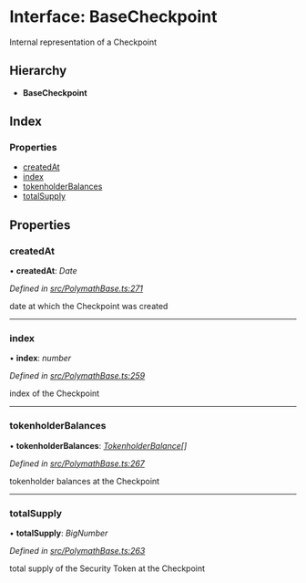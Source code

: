# Interface: BaseCheckpoint

Internal representation of a Checkpoint

## Hierarchy

* **BaseCheckpoint**

## Index

### Properties

* [createdAt](_polymathbase_.basecheckpoint.md#createdat)
* [index](_polymathbase_.basecheckpoint.md#index)
* [tokenholderBalances](_polymathbase_.basecheckpoint.md#tokenholderbalances)
* [totalSupply](_polymathbase_.basecheckpoint.md#totalsupply)

## Properties

###  createdAt

• **createdAt**: *Date*

*Defined in [src/PolymathBase.ts:271](https://github.com/PolymathNetwork/polymath-sdk/blob/550676f/src/PolymathBase.ts#L271)*

date at which the Checkpoint was created

___

###  index

• **index**: *number*

*Defined in [src/PolymathBase.ts:259](https://github.com/PolymathNetwork/polymath-sdk/blob/550676f/src/PolymathBase.ts#L259)*

index of the Checkpoint

___

###  tokenholderBalances

• **tokenholderBalances**: *[TokenholderBalance](_types_index_.tokenholderbalance.md)[]*

*Defined in [src/PolymathBase.ts:267](https://github.com/PolymathNetwork/polymath-sdk/blob/550676f/src/PolymathBase.ts#L267)*

tokenholder balances at the Checkpoint

___

###  totalSupply

• **totalSupply**: *BigNumber*

*Defined in [src/PolymathBase.ts:263](https://github.com/PolymathNetwork/polymath-sdk/blob/550676f/src/PolymathBase.ts#L263)*

total supply of the Security Token at the Checkpoint
